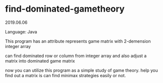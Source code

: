 # find-dominated-gametheory
2019.06.06

Language: Java

This program has an attribute represents game matrix with 2-demension integer array

can find dominated row or column from integer array
and also adjust a matrix into dominated game matrix

now you can utilize this program as a simple study of game theory. help you find out a matrix is can find minimax strategies easily or not.
